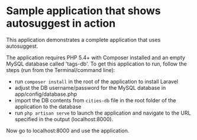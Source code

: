 # Sample application that shows autosuggest in action

This application demonstrates a complete application that uses autosuggest.

The application requires PHP 5.4+ with Composer installed and an empty MySQL database called 'tags-db'. To get this application to run, follow the steps (run from the Terminal/command line):

- run `composer install` in the root of the application to install Laravel
- adjust the DB username/password for the MySQL database in app/config/database.php
- import the DB contents from `cities-db` file in the root folder of the application to the database
- run `php artisan serve` to launch the application and navigate to the URL specified in the output (localhost:8000). 

Now go to localhost:8000 and use the application.